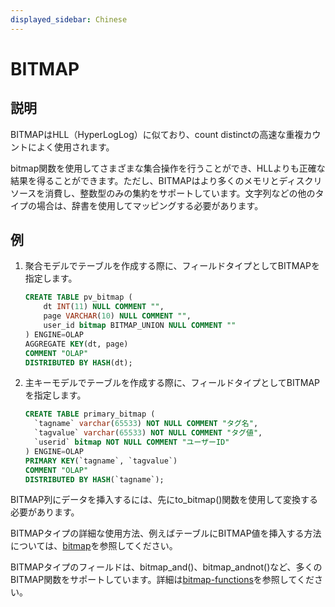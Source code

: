 ```yaml
---
displayed_sidebar: Chinese
---
```


# BITMAP

## 説明

BITMAPはHLL（HyperLogLog）に似ており、count distinctの高速な重複カウントによく使用されます。

bitmap関数を使用してさまざまな集合操作を行うことができ、HLLよりも正確な結果を得ることができます。ただし、BITMAPはより多くのメモリとディスクリソースを消費し、整数型のみの集約をサポートしています。文字列などの他のタイプの場合は、辞書を使用してマッピングする必要があります。

## 例

1. 聚合モデルでテーブルを作成する際に、フィールドタイプとしてBITMAPを指定します。

    ```sql
    CREATE TABLE pv_bitmap (
        dt INT(11) NULL COMMENT "",
        page VARCHAR(10) NULL COMMENT "",
        user_id bitmap BITMAP_UNION NULL COMMENT ""
    ) ENGINE=OLAP
    AGGREGATE KEY(dt, page)
    COMMENT "OLAP"
    DISTRIBUTED BY HASH(dt);
    ```

2. 主キーモデルでテーブルを作成する際に、フィールドタイプとしてBITMAPを指定します。

    ```sql
    CREATE TABLE primary_bitmap (
      `tagname` varchar(65533) NOT NULL COMMENT "タグ名",
      `tagvalue` varchar(65533) NOT NULL COMMENT "タグ値",
      `userid` bitmap NOT NULL COMMENT "ユーザーID"
    ) ENGINE=OLAP
    PRIMARY KEY(`tagname`, `tagvalue`)
    COMMENT "OLAP"
    DISTRIBUTED BY HASH(`tagname`);
    ```

BITMAP列にデータを挿入するには、先にto_bitmap()関数を使用して変換する必要があります。

BITMAPタイプの詳細な使用方法、例えばテーブルにBITMAP値を挿入する方法については、[bitmap](../../sql-functions/aggregate-functions/bitmap.md)を参照してください。

BITMAPタイプのフィールドは、bitmap_and()、bitmap_andnot()など、多くのBITMAP関数をサポートしています。詳細は[bitmap-functions](../../sql-functions/bitmap-functions/bitmap_and.md)を参照してください。
